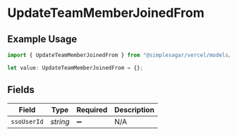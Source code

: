 # UpdateTeamMemberJoinedFrom

## Example Usage

```typescript
import { UpdateTeamMemberJoinedFrom } from "@simplesagar/vercel/models/updateteammemberop.js";

let value: UpdateTeamMemberJoinedFrom = {};
```

## Fields

| Field              | Type               | Required           | Description        |
| ------------------ | ------------------ | ------------------ | ------------------ |
| `ssoUserId`        | *string*           | :heavy_minus_sign: | N/A                |
